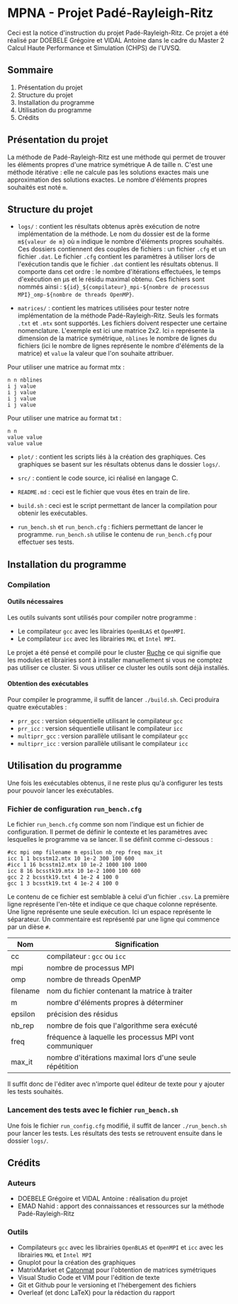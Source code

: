 # MPNA - Projet Padé-Rayleigh-Ritz

Ceci est la notice d'instruction du projet Padé-Rayleigh-Ritz. Ce projet a été réalisé par DOEBELE Grégoire et VIDAL Antoine dans le cadre du Master 2 Calcul Haute Performance et Simulation (CHPS) de l'UVSQ.

## Sommaire

1. Présentation du projet
2. Structure du projet
3. Installation du programme
4. Utilisation du programme
5. Crédits

## Présentation du projet

La méthode de Padé-Rayleigh-Ritz est une méthode qui permet de trouver les éléments propres d'une matrice symétrique A de taille n. C'est une méthode itérative : elle ne calcule pas les solutions exactes mais une approximation des solutions exactes. Le nombre d'éléments propres souhaités est noté `m`.

## Structure du projet

* `logs/` : contient les résultats obtenus après exécution de notre implémentation de la méthode. Le nom du dossier est de la forme `m${valeur de m}` où `m` indique le nombre d'éléments propres souhaités. Ces dossiers contiennent des couples de fichiers : un fichier `.cfg` et un fichier `.dat`. Le fichier `.cfg` contient les paramètres à utiliser lors de l'exécution tandis que le fichier `.dat` contient les résultats obtenus. Il comporte dans cet ordre&nbsp;: le nombre d'itérations effectuées, le temps d'exécution en μs et le résidu maximal obtenu. Ces fichiers sont nommés ainsi : `${id}_${compilateur}_mpi-${nombre de processus MPI}_omp-${nombre de threads OpenMP}`.

* `matrices/` : contient les matrices utilisées pour tester notre implémentation de la méthode Padé-Rayleigh-Ritz. Seuls les formats `.txt` et `.mtx` sont supportés. Les fichiers doivent respecter une certaine nomenclature. L'exemple est ici une matrice 2x2. Ici `n` représente la dimension de la matrice symétrique, `nblines` le nombre de lignes du fichiers (ici le nombre de lignes représente le nombre d'éléments de la matrice) et `value` la valeur que l'on souhaite attribuer.

Pour utiliser une matrice au format mtx :
```
n n nblines
i j value
i j value
i j value
i j value
```

Pour utiliser une matrice au format txt :
```
n n 
value value
value value
```

* `plot/` : contient les scripts liés à la création des graphiques. Ces graphiques se basent sur les résultats obtenus dans le dossier `logs/`.

* `src/` : contient le code source, ici réalisé en langage C.

* `README.md` : ceci est le fichier que vous êtes en train de lire.

* `build.sh` : ceci est le script permettant de lancer la compilation pour obtenir les exécutables.

* `run_bench.sh` et `run_bench.cfg` : fichiers permettant de lancer le programme. `run_bench.sh` utilise le contenu de `run_bench.cfg` pour effectuer ses tests.

## Installation du programme

### Compilation

#### Outils nécessaires

Les outils suivants sont utilisés pour compiler notre programme :

* Le compilateur `gcc` avec les librairies `OpenBLAS` et `OpenMPI`.
* Le compilateur `icc` avec les librairies `MKL` et `Intel MPI`.

Le projet a été pensé et compilé pour le cluster [Ruche](https://mesocentre.pages.centralesupelec.fr/user_doc/) ce qui signifie que les modules et librairies sont à installer manuellement si vous ne comptez pas utiliser ce cluster. Si vous utiliser ce cluster les outils sont déjà installés.

#### Obtention des exécutables

Pour compiler le programme, il suffit de lancer `./build.sh`. Ceci produira quatre exécutables : 
* `prr_gcc` : version séquentielle utilisant le compilateur `gcc`
* `prr_icc` : version séquentielle utilisant le compilateur `icc`
* `multiprr_gcc` : version parallèle utilisant le compilateur `gcc`
* `multiprr_icc` : version parallèle utilisant le compilateur `icc`


## Utilisation du programme

Une fois les exécutables obtenus, il ne reste plus qu'à configurer les tests pour pouvoir lancer les exécutables.

### Fichier de configuration `run_bench.cfg`

Le fichier `run_bench.cfg` comme son nom l'indique est un fichier de configuration. Il permet de définir le contexte et les paramètres avec lesquelles le programme va se lancer. Il se définit comme ci-dessous :

```
#cc mpi omp filename m epsilon nb_rep freq max_it
icc 1 1 bcsstm12.mtx 10 1e-2 300 100 600
#icc 1 16 bcsstm12.mtx 10 1e-2 1000 100 1000
icc 8 16 bcsstk19.mtx 10 1e-2 1000 100 600
gcc 2 2 bcsstk19.txt 4 1e-2 4 100 0
gcc 1 3 bcsstk19.txt 4 1e-2 4 100 0
```

Le contenu de ce fichier est semblable à celui d'un fichier `.csv`. La première ligne représente l'en-tête et indique ce que chaque colonne représente. Une ligne représente une seule exécution. Ici un espace représente le séparateur. Un commentaire est représenté par une ligne qui commence par un dièse `#`. 

| Nom       | Signification |
| ----------|---------------|
| cc        | compilateur : `gcc` ou `icc`     |
| mpi       | nombre de processus MPI          |
| omp       | nombre de threads OpenMP     |
| filename  | nom du fichier contenant la matrice à traiter     |
| m         | nombre d'éléments propres à déterminer     |
| epsilon   | précision des résidus      |
| nb_rep    | nombre de fois que l'algorithme sera exécuté     |
| freq      | fréquence à laquelle les processus MPI vont communiquer     |
| max_it    | nombre d'itérations maximal lors d'une seule répétition     |

Il suffit donc de l'éditer avec n'importe quel éditeur de texte pour y ajouter les tests souhaités.

### Lancement des tests avec le fichier `run_bench.sh`

Une fois le fichier `run_config.cfg` modifié, il suffit de lancer `./run_bench.sh` pour lancer les tests. Les résultats des tests se retrouvent ensuite dans le dossier `logs/`.

## Crédits

### Auteurs 

* DOEBELE Grégoire et VIDAL Antoine : réalisation du projet
* EMAD Nahid : apport des connaissances et ressources sur la méthode Padé-Rayleigh-Ritz

### Outils

* Compilateurs `gcc` avec les librairies `OpenBLAS` et `OpenMPI` et `icc` avec les librairies `MKL` et `Intel MPI`
* Gnuplot pour la création des graphiques
* MatrixMarket et [Catonmat](https://catonmat.net/tools/generate-symmetric-matrices) pour l'obtention de matrices symétriques
* Visual Studio Code et VIM pour l'édition de texte
* Git et Github pour le versioning et l'hébergement des fichiers
* Overleaf (et donc LaTeX) pour la rédaction du rapport
